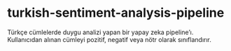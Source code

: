 # turkish-sentiment-analysis-pipeline
Türkçe cümlelerde duygu analizi yapan bir yapay zeka pipeline’ı. Kullanıcıdan alınan cümleyi pozitif, negatif veya nötr olarak sınıflandırır.
